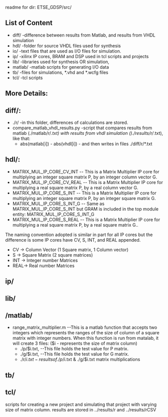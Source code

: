 readme for dir: ETSE_GDSP/src/


## List of Content

* diff/    -difference between results from Matlab, and results from VHDL simulation
* hdl/    -folder for source VHDL files used for synthesis
* io/     -text files that are used as I/O files for simulation.
* ip/     -xilinx IP cores, BRAM and DSP used in tcl scripts and projects
* lib/    -libraries used for synthesis OR simulation,
* matlab/ -matlab scripts for generating I/O data
* tb/     -files for simulations, *.vhd and *.wcfg files
* tcl/    -tcl scripts



## More Details:

## diff/:

* ./r/  -in this folder, differences of calculations are stored.
* compare_matlab_vhdl_results.py -script that compares results from matlab (./matlab/r/*.txt) with results from vhdl simulation ()./results/r/*.txt), like that:
    * abs(matlab[i]) - abs(vhdl[i]) - and then writes in files ./diff/r/*.txt

## hdl/:

* MATRIX_MUL_IP_CORE_CV_INT   -- This is a Matrix Multiplier IP core for multiplying an integer square matrix P, by an integer column vector G.
* MATRIX_MUL_IP_CORE_CV_REAL  -- This is a Matrix Multiplier IP core for multiplying a real square matrix P, by a real column vector G.
* MATRIX_MUL_IP_CORE_S_INT    -- This is a Matrix Multiplier IP core for multiplying an integer square matrix P, by an integer square matrix G.
* MATRIX_MUL_IP_CORE_S_INT_G  -- Same as MATRIX_MUL_IP_CORE_S_INT but GRAM is included in the top module entity: MATRIX_MUL_IP_CORE_S_INT_G
* MATRIX_MUL_IP_CORE_S_REAL   -- This is a Matrix Multiplier IP core for multiplying a real square matrix P, by a real square matrix G..

The naming convention adopted is similar in part for all IP cores but the difference is some IP cores have CV, S, INT, and REAL appended.

* CV  -> Column Vector (1 Square matrix, 1 Column vector)
* S   -> Square Matrix (2 square matrices)
* INT -> Integer number Matrices
* REAL-> Real number Matrices


## ip/



## lib/



## /matlab/

* range_matrix_multiplier.m        --This is a matlab function that accepts two integers which represents the ranges of the size of column of a square matrix with integer numbers. When this function is run from matalab, it will create 3 files: ($i - represents the size of matrix column)
    * ./p/$i.txt,        --This file holds the test value for P matrix.
    * ./g/$i.txt,        --This file holds the test value for G matrix.
    * ./r/$i.txt    -results of ./p/$i.txt & ./g/$i.txt matrix multiplications

## tb/



## tcl/

scripts for creating a new project and simulating that project with varying size of matrix column. results are stored in ../results/r and ../results/rCSV
